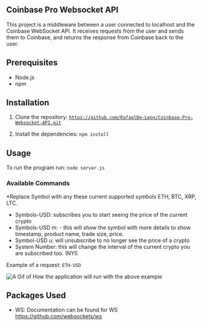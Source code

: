 ## Coinbase Pro Websocket API

This project is a middleware between a user connected to localhost and the Coinbase WebSocket API. It receives requests from the user and sends them to Coinbase, and returns the response from Coinbase back to the user.

## Prerequisites

- Node.js
- npm

## Installation

1. Clone the repository:
   <code>https://github.com/RafaelDe-Leon/Coinbase-Pro-Websocket-API.git</code>

2. Install the dependencies: <code>npm install</code>

## Usage

To run the program run: <code>node server.js</code>

### Available Commands

\*Replace Symbol with any these current supported symbols ETH, BTC, XRP, LTC.

- Symbols-USD: subscribes you to start seeing the price of the current crypto
- Symbols-USD m: - this will show the symbol with more details to show timestamp, product name, trade size, price.
- Symbol-USD u: will unsubscribe to no longer see the price of a crypto
- System Number: this will change the interval of the current crypto you are subscribed too. (NYI)

Example of a request: <code>ETH-USD</code>

![A Gif of How the application will run with the above example](https://i.imgur.com/5oO5Xqv.gif)

## Packages Used

- WS: Documentation can be found for WS https://github.com/websockets/ws
